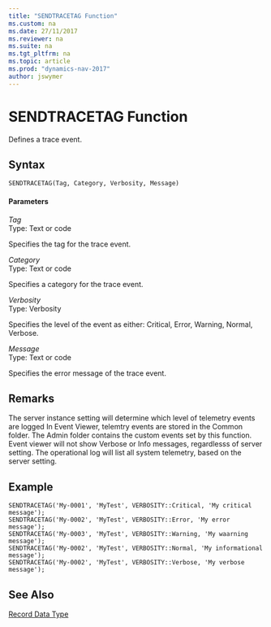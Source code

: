 ```yaml
---
title: "SENDTRACETAG Function"
ms.custom: na
ms.date: 27/11/2017
ms.reviewer: na
ms.suite: na
ms.tgt_pltfrm: na
ms.topic: article
ms.prod: "dynamics-nav-2017"
author: jswymer
---
```

# SENDTRACETAG Function
Defines a trace event.  
  
## Syntax  
  
```  
SENDTRACETAG(Tag, Category, Verbosity, Message)  
```  
  
#### Parameters  
*Tag*  
Type: Text or code  
  
Specifies the tag for the trace event.  
  
*Category*  
Type: Text or code  
  
Specifies a category for the trace event.  
  
*Verbosity*  
Type: Verbosity  
  
Specifies the level of the event as either: Critical, Error, Warning, Normal, Verbose.   
  
*Message*  
Type: Text or code  
  
Specifies the error message of the trace event. 
  
## Remarks 
The server instance setting will determine which level of telemetry events are logged
In Event Viewer, telemtry events are stored in the Common folder. The Admin folder contains the custom events set by this function. Event viewer will not show Verbose or Info messages, regardlesss of server setting. The operational log will list all system telemetry, based on the server setting.
## Example 
  
```  
SENDTRACETAG('My-0001', 'MyTest', VERBOSITY::Critical, 'My critical message');
SENDTRACETAG('My-0002', 'MyTest', VERBOSITY::Error, 'My error message');
SENDTRACETAG('My-0003', 'MyTest', VERBOSITY::Warning, 'My waarning message');
SENDTRACETAG('My-0002', 'MyTest', VERBOSITY::Normal, 'My informational message');
SENDTRACETAG('My-0002', 'MyTest', VERBOSITY::Verbose, 'My verbose message');
```  
  
## See Also  
 [Record Data Type](Record-Data-Type.md)